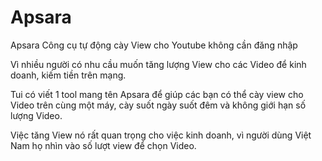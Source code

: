 # Apsara

Apsara Công cụ tự động cày View cho Youtube không cần đăng nhập

Vì nhiều người có nhu cầu muốn tăng lượng View cho các Video để kinh doanh, kiếm tiền trên mạng.

Tui có viết 1 tool mang tên Apsara để giúp các bạn có thể cày view cho Video trên cùng một máy, cày suốt ngày suốt đêm và không giới hạn số lượng Video.

Việc tăng View nó rất quan trọng cho việc kinh doanh, vì người dùng Việt Nam họ nhìn vào số lượt view để chọn Video.

